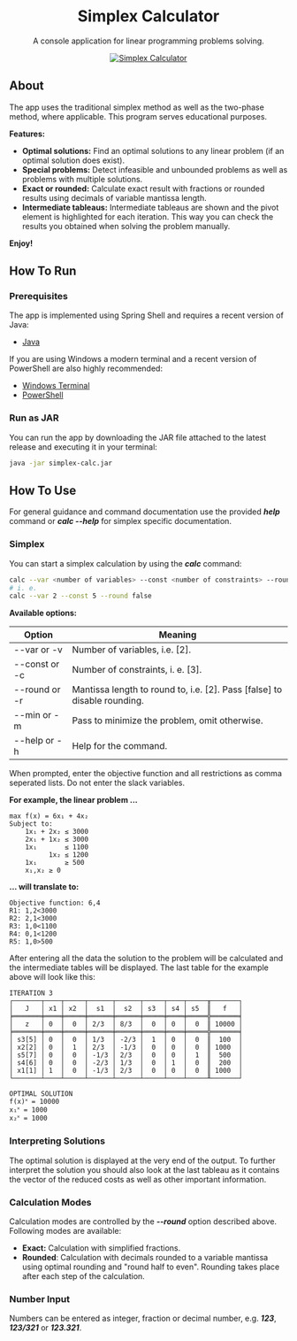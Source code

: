 <h1 align="center">Simplex Calculator</h1>

<p align="center">
A console application for linear programming problems solving.
</p>

<p align="center">
  <a href="https://github.com/danielptv/simplex-calculator">
    <img src="https://github.com/danielptv/simplex-calculator/assets/93288603/09e2e1fc-f315-4623-bcd3-a7af5c865516" alt="Simplex Calculator">
  </a>
</p>

## About

The app uses the traditional simplex method as well as the two-phase method, where applicable. This program serves
educational purposes.

**Features:**

* **Optimal solutions:** Find an optimal solutions to any linear problem (if an optimal solution does exist).
* **Special problems:** Detect infeasible and unbounded problems as well as problems with multiple solutions.
* **Exact or rounded:** Calculate exact result with fractions or rounded results using decimals of variable mantissa
  length.
* **Intermediate tableaus:** Intermediate tableaus are shown and the pivot element is highlighted for each iteration.
  This way you can check the results you obtained when solving the problem manually.

**Enjoy!**

## How To Run

### Prerequisites

The app is implemented using Spring Shell and requires a recent version of Java:

* [Java](https://adoptium.net/temurin/releases/?version=20)

If you are using Windows a modern terminal and a recent version of PowerShell are also highly recommended:

* [Windows Terminal](https://github.com/microsoft/terminal)
* [PowerShell](https://github.com/PowerShell/PowerShell)

### Run as JAR

You can run the app by downloading the JAR file attached to the latest release and executing it in your terminal:

````bash
java -jar simplex-calc.jar
````

## How To Use

For general guidance and command documentation use the provided ***help*** command or ***calc --help*** for simplex
specific documentation.

### Simplex

You can start a simplex calculation by using the ***calc*** command:

````bash
calc --var <number of variables> --const <number of constraints> --round <false or mantissa length>
# i. e.
calc --var 2 --const 5 --round false
````

**Available options:**

| Option        | Meaning                                                                  |
|---------------|--------------------------------------------------------------------------|
| --var or -v   | Number of variables, i.e. [2].                                           |
| --const or -c | Number of constraints, i. e. [3].                                        |
| --round or -r | Mantissa length to round to, i.e. [2]. Pass [false] to disable rounding. |
| --min or -m   | Pass to minimize the problem, omit otherwise.                            |
| --help or -h  | Help for the command.                                                    |

When prompted, enter the objective function and all restrictions as comma seperated lists. Do not enter the slack
variables.

**For example, the linear problem ...**

````text
max f(x) = 6x₁ + 4x₂
Subject to:
    1x₁ + 2x₂ ≤ 3000
    2x₁ + 1x₂ ≤ 3000
    1x₁       ≤ 1100
          1x₂ ≤ 1200
    1x₁       ≥ 500
    x₁,x₂ ≥ 0
````

**... will translate to:**

````text
Objective function: 6,4
R1: 1,2<3000
R2: 2,1<3000
R3: 1,0<1100
R4: 0,1<1200
R5: 1,0>500
````

After entering all the data the solution to the problem will be calculated and the intermediate tables will be
displayed.
The last table for the example above will look like this:

````text
ITERATION 3
┌───────┬────┬─────┬──────┬──────┬─────┬────┬─────╥───────┐
│   J   │ x1 │ x2  │  s1  │  s2  │ s3  │ s4 │ s5  ║   f   │
╞═══════╪════╪═════╪══════╪══════╪═════╪════╪═════╬═══════╡
│   z   │ 0  │  0  │ 2/3  │ 8/3  │  0  │ 0  │  0  ║ 10000 │
╞═══════╪════╪═════╪══════╪══════╪═════╪════╪═════╬═══════╡
│ s3[5] │ 0  │  0  │ 1/3  │ -2/3 │  1  │ 0  │  0  ║  100  │
│ x2[2] │ 0  │  1  │ 2/3  │ -1/3 │  0  │ 0  │  0  ║ 1000  │
│ s5[7] │ 0  │  0  │ -1/3 │ 2/3  │  0  │ 0  │  1  ║  500  │
│ s4[6] │ 0  │  0  │ -2/3 │ 1/3  │  0  │ 1  │  0  ║  200  │
│ x1[1] │ 1  │  0  │ -1/3 │ 2/3  │  0  │ 0  │  0  ║ 1000  │
└───────┴────┴─────┴──────┴──────┴─────┴────┴─────╨───────┘

OPTIMAL SOLUTION
f(x)˟ = 10000
x₁˟ = 1000
x₂˟ = 1000
````

### Interpreting Solutions

The optimal solution is displayed at the very end of the output. To further interpret the solution you should also look
at the last tableau as it contains the vector of the reduced costs as well as other important information.

### Calculation Modes

Calculation modes are controlled by the ***--round*** option described above. Following modes are available:

* **Exact:** Calculation with simplified fractions.
* **Rounded**: Calculation with decimals rounded to a variable mantissa using optimal rounding and "round half to even".
  Rounding takes place after each step of the calculation.

### Number Input

Numbers can be entered as integer, fraction or decimal number, e.g. ***123***, ***123/321*** or ***123.321***.
